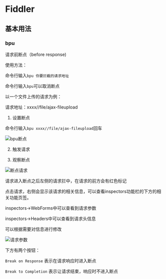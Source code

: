 # Fiddler

## 基本用法

### bpu

请求前断点（before response)

使用方法：

命令行输入`bpu 你要拦截的请求地址`
 
命令行输入`bpu`可以取消断点

以一个文件上传的请求为例：

请求地址：xxxx//file/ajax-fileupload

1. 设置断点

命令行输入`bpu xxxx//file/ajax-fileupload`回车

![bpu断点](https://gitee.com/zengsl/picBed/raw/master/img/20200915143024.png)

2. 触发请求

3. 观察断点

![断点请求](https://gitee.com/zengsl/picBed/raw/master/img/20200915160442.png)

请求进入断点之后左侧的请求拦中，在请求的前方会有红色标记

点击请求，右侧会显示该请求的相关信息，可以查看inspectors功能栏的下方的相关功能页签。

inspectors->WebForms中可以查看到请求参数

inspectors->Headers中可以查看到请求头信息

可以根据需要对信息进行修改

![请求参数](https://gitee.com/zengsl/picBed/raw/master/img/20200915160841.png)

下方有两个按钮：

`Break on Response` 表示在请求响应时进入断点

`Break to Completion` 表示让请求结束，响应时不进入断点